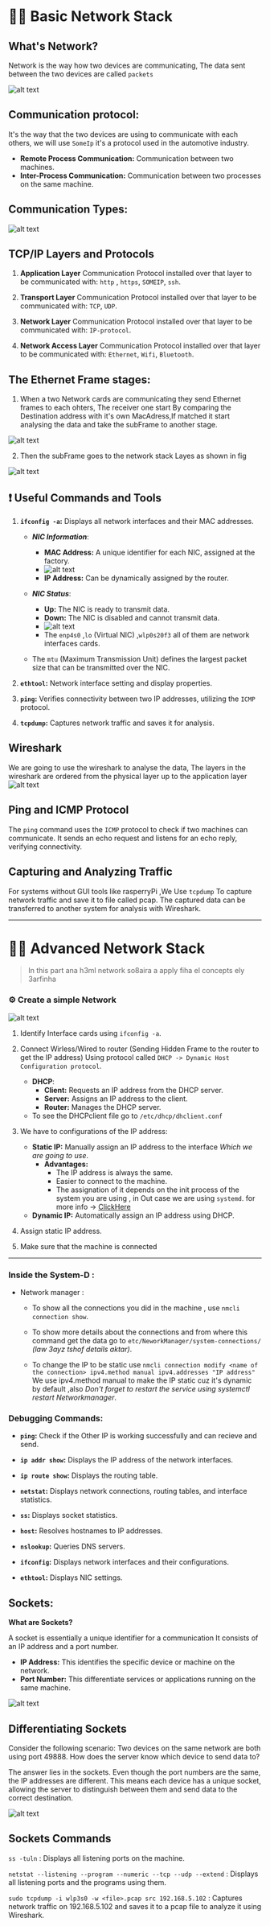 # 📌📌 Basic Network Stack
## What's Network?
Network is the way how two devices are communicating, The data sent between the two devices are called `packets`

![alt text](image-5.png)


## Communication protocol:
It's the way that the two devices are using to communicate with each others, we will use `SomeIp` it's a protocol used in the automotive industry.
- **Remote Process Communication:** Communication between two machines.
- **Inter-Process Communication:** Communication between two processes on the same machine.


## Communication Types:
![alt text](image-8.png)

## TCP/IP Layers and Protocols
1. **Application Layer**
Communication Protocol installed over that layer to be communicated with:
`http` , `https`, `SOMEIP`, `ssh`.

2. **Transport Layer**
Communication Protocol installed over that layer to be communicated with:
`TCP`, `UDP`.

3. **Network Layer**
Communication Protocol installed over that layer to be communicated with:
`IP-protocol`.

4. **Network Access Layer**
Communication Protocol installed over that layer to be communicated with:
`Ethernet`, `Wifi`, `Bluetooth`.




## The Ethernet Frame stages:
1. When a two Network cards are communicating they send Ethernet frames to each ohters, The receiver one start By comparing the Destination address with it's own MacAdress,If matched it start analysing the data and take the subFrame to another stage.

![alt text](image-1.png)
<br>


2. Then the subFrame goes to the network stack Layes as shown in fig

![alt text](image-7.png)



## ❗ Useful Commands and Tools

1. **`ifconfig -a`:** Displays all network interfaces and their MAC addresses.
    
    - ***NIC Information***:
        - **MAC Address:** A unique identifier for each NIC, assigned at the factory.
        - ![alt text](imageedit_2_5285483377.png)
        - **IP Address:** Can be dynamically assigned by the router.

    - ***NIC Status***:

        - **Up:** The NIC is ready to transmit data.
        - **Down:** The NIC is disabled and cannot transmit data.
        - ![alt text](image-4.png)
        - The `enp4s0` ,`lo` (Virtual NIC) ,`wlp0s20f3` all of them are network interfaces cards.

    -   The `mtu` (Maximum Transmission Unit) defines the largest packet size that can be transmitted over the NIC.

2. **`ethtool`:** Network interface setting and display properties.
3. **`ping`:** Verifies connectivity between two IP addresses, utilizing the `ICMP` protocol.
4. **`tcpdump`:** Captures network traffic and saves it for analysis.








## Wireshark
We are going to use the wireshark to analyse the data, The layers in the wireshark are ordered from the physical layer up to the application layer
![alt text](image-3.png)




## Ping and ICMP Protocol
The `ping` command uses the `ICMP` protocol to check if two machines can communicate. It sends an echo request and listens for an echo reply, verifying connectivity.

## Capturing and Analyzing Traffic
For systems without GUI tools like rasperryPi ,We Use `tcpdump` To capture network traffic and save it to file called pcap. The captured data can be transferred to another system for analysis with Wireshark.

---

# 📌📌 Advanced Network Stack
> In this part ana h3ml network so8aira a apply fiha el concepts ely 3arfinha 
### ⚙️ Create a simple Network
![alt text](image-9.png)
1. Identify Interface cards using `ifconfig -a`.
2. Connect Wirless/Wired to router (Sending Hidden Frame to the router to get the IP address) Using protocol called `DHCP -> Dynamic Host Configuration protocol`.
    - **DHCP**:
        - **Client:** Requests an IP address from the DHCP server.
        - **Server:** Assigns an IP address to the client.
        - **Router:** Manages the DHCP server.
    - To see the DHCPclient file go to ```/etc/dhcp/dhclient.conf```   
3. We have to configurations of the IP address:
    - **Static IP:** Manually assign an IP address to the interface *Which we are going to use*.
        - **Advantages:**
            - The IP address is always the same.
            - Easier to connect to the machine.
            - The assignation of it depends on the init process of the system you are using , in Out case we are using `systemd`. for more info -> [ ClickHere ](https://docs.google.com/document/d/1LoyayCG_EtRMXx-MLnoz4udPM-HQbzcM1bn-JBzJ5Ns/edit?usp=sharing)
    - **Dynamic IP:** Automatically assign an IP address using DHCP.

4. Assign static IP address.
5. Make sure that the machine is connected


---
### Inside the System-D :
- Network manager :
    - To show all the connections you did in the machine , use `nmcli connection show`.

    - To show more details about the connections and from where this command get the data go to `etc/NeworkManager/system-connections/` *(law 3ayz tshof details aktar)*.

    - To change the IP to be static use `nmcli connection modify <name of the connection> ipv4.method manual ipv4.addresses "IP address"` We use ipv4.method manual to make the IP static cuz it's dynamic by default ,also *Don't forget to restart the service using systemctl restart Networkmanager*. 

### Debugging Commands:
- **`ping`:** Check if the Other IP is working successfully and can recieve and send.

- **`ip addr show`:** Displays the IP address of the network interfaces.

- **`ip route show`:** Displays the routing table.

- **`netstat`:** Displays network connections, routing tables, and interface statistics.

- **`ss`:** Displays socket statistics.

- **`host`:** Resolves hostnames to IP addresses.

- **`nslookup`:** Queries DNS servers.

- **`ifconfig`:** Displays network interfaces and their configurations.

- **`ethtool`:** Displays NIC settings.





## Sockets:

**What are Sockets?**

A socket is essentially a unique identifier for a communication It consists of an IP address and a port number.

* **IP Address:** This identifies the specific device or machine on the network.
* **Port Number:** This differentiate services or applications running on the same machine.

![alt text](image-11.png)


## **Differentiating Sockets**

Consider the following scenario: Two devices on the same network are both using port 49888. How does the server know which device to send data to?

The answer lies in the sockets. Even though the port numbers are the same, the IP addresses are different. This means each device has a unique socket, allowing the server to distinguish between them and send data to the correct destination.

![alt text](image-10.png)


## **Sockets Commands**

`ss -tuln` : Displays all listening ports on the machine.

`netstat --listening --program --numeric --tcp --udp --extend` : Displays all listening ports and the programs using them.

`sudo tcpdump -i wlp3s0 -w <file>.pcap src 192.168.5.102` : Captures network traffic on 192.168.5.102 and saves it to a pcap file to analyze it using Wireshark.

